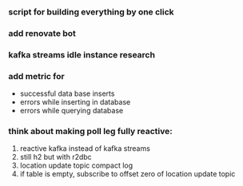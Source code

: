 ### script for building everything by one click
### add renovate bot
### kafka streams idle instance research
### add metric for 
 - successful data base inserts
 - errors while inserting in database
 - errors while querying database
 
### think about making poll leg fully reactive:
 1. reactive kafka instead of kafka streams
 2. still h2 but with r2dbc
 3. location update topic compact log
 4. if table is empty, subscribe to offset zero of location update topic
